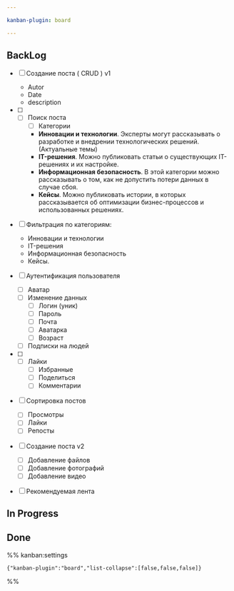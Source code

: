 ```yaml
---

kanban-plugin: board

---
```


## BackLog

- [ ] Создание поста ( CRUD ) v1
	- Autor
	- Date
	- description
- [ ] - [ ] Поиск поста
	- [ ] Категории
	- **Инновации и технологии**. Эксперты могут рассказывать о разработке и внедрении технологических решений. (Актуальные темы)
	- **IT-решения**. Можно публиковать статьи о существующих IT-решениях и их настройке.
	- **Информационная безопасность**. В этой категории можно рассказывать о том, как не допустить потери данных в случае сбоя.
	- **Кейсы**. Можно публиковать истории, в которых рассказывается об оптимизации бизнес-процессов и использованных решениях.
- [ ] Фильтрация по категориям:
	- Инновации и технологии
	- IT-решения
	- Информационная безопасность
	- Кейсы.
- [ ] Аутентификация пользователя
	- [ ] Аватар
	- [ ] Изменение данных
		- [ ] Логин (уник)
		- [ ] Пароль
		- [ ] Почта
		- [ ] Аватарка
		- [ ] Возраст
	- [ ] Подписки на людей
- [ ] - [ ] Лайки
	- [ ] Избранные
	- [ ] Поделиться
	- [ ] Комментарии
- [ ] Сортировка постов
	- [ ] Просмотры 
	- [ ] Лайки
	- [ ] Репосты
- [ ] Создание поста v2
	- [ ] Добавление файлов
	- [ ] Добавление фотографий
	- [ ] Добавление видео
- [ ] Рекомендуемая лента


## In Progress



## Done





%% kanban:settings
```
{"kanban-plugin":"board","list-collapse":[false,false,false]}
```
%%